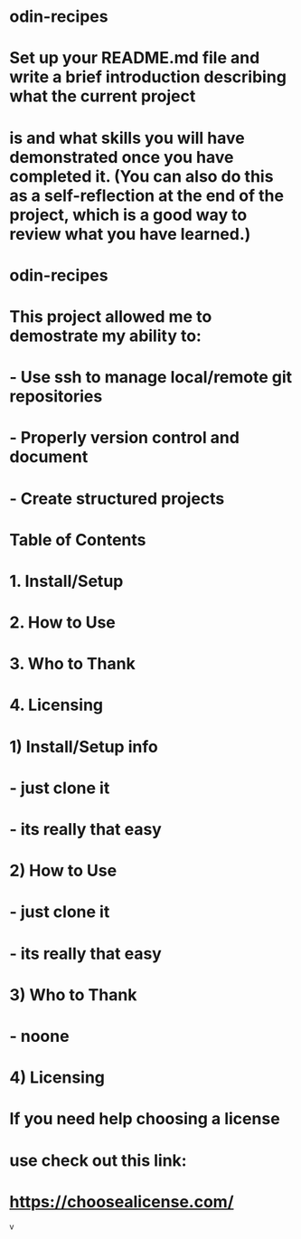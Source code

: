# odin-recipes
# Set up your README.md file and write a brief introduction describing what the current project 
# is and what skills you will have demonstrated once you have completed it. (You can also do this as a self-reflection at the end of the project, which is a good way to review what you have learned.)

# #######################################
# odin-recipes
#   This project allowed me to demostrate my ability to:
#   - Use ssh to manage local/remote git repositories
#   - Properly version control and document
#   - Create structured projects
#   
#  Table of Contents
#   1. Install/Setup
#   2. How to Use
#   3. Who to Thank
#   4. Licensing
#   
#   
#  1) Install/Setup info
#       - just clone it
#       - its really that easy
#  
#  2) How to Use
#       - just clone it
#       - its really that easy
#  
#
#  3) Who to Thank
#       - noone
#  
# 
#  4) Licensing
#       If you need help choosing a license 
#       use check out this link: 
#       https://choosealicense.com/
v